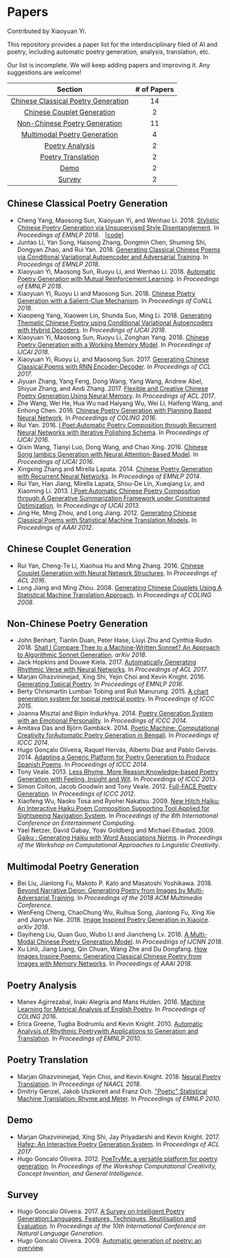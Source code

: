 # Papers
Contributed by Xiaoyuan Yi.

This repository provides a paper list for the interdisciplinary filed of AI and poetry, including automatic poetry generation, analysis, translation, etc.

Our list is incomplete. We will keep adding papers and improving it. Any suggestions are welcome!

| Section | # of Papers |
|:---:|:---:|
| [Chinese Classical Poetry Generation](#chinese_classical) | 14 |
| [Chinese Couplet Generation](#chinese_couplet) | 2 |
| [Non-Chinese Poetry Generation](#non_chinese) | 11 |
| [Multimodal Poetry Generation](#multimodal) | 4 |
| [Poetry Analysis](#analysis) | 2 |
| [Poetry Translation](#translation) | 2 |
| [Demo](#demo) | 2 |
| [Survey](#survey) | 2 |


<h2 id="chinese_classical">Chinese Classical Poetry Generation</h2>

* Cheng Yang, Maosong Sun, Xiaoyuan Yi, and Wenhao Li. 2018. [Stylistic Chinese Poetry Generation via Unsupervised Style Disentanglement](https://aclweb.org/anthology/D18-1430). In *Proceedings of EMNLP 2018*. &nbsp; \[[code](https://github.com/thunlp-poetry/StylisticPoetry)\]
* Juntao Li, Yan Song, Haisong Zhang, Dongmin Chen, Shuming Shi, Dongyan Zhao, and Rui Yan. 2018. [Generating Classical Chinese Poems via Conditional Variational Autoencoder and Adversarial Training](https://aclweb.org/anthology/D18-1423). In *Proceedings of EMNLP 2018*.
* Xiaoyuan Yi, Maosong Sun, Ruoyu Li, and Wenhao Li. 2018. [Automatic Poetry Generation with Mutual Reinforcement Learning](https://aclweb.org/anthology/D18-1353). In *Proceedings of EMNLP 2018*.
* Xiaoyuan Yi, Ruoyu Li and Maosong Sun. 2018. [Chinese Poetry Generation with a Salient-Clue Mechanism](https://www.aclweb.org/anthology/K18-1024). In *Proceedings of CoNLL 2018*.
* Xiaopeng Yang, Xiaowen Lin, Shunda Suo, Ming Li. 2018. [Generating Thematic Chinese Poetry using Conditional Variational Autoencoders with Hybrid Decoders](https://www.ijcai.org/proceedings/2018/0631.pdf). In *Proceedings of IJCAI 2018*.
* Xiaoyuan Yi, Maosong Sun, Ruoyu Li, Zonghan Yang. 2018. [Chinese Poetry Generation with a Working Memory Model](https://www.ijcai.org/proceedings/2018/0633.pdf). In *Proceedings of IJCAI 2018*.
* Xiaoyuan Yi, Ruoyu Li, and Maosong Sun. 2017. [Generating Chinese Classical Poems with RNN Encoder-Decoder](https://link.springer.com/chapter/10.1007/978-3-319-69005-6_18). In *Proceedings of CCL 2017*.
* Jiyuan Zhang, Yang Feng, Dong Wang, Yang Wang, Andrew Abel, Shiyue Zhang, and Andi Zhang. 2017. [Flexible and Creative Chinese Poetry Generation Using Neural Memory](https://www.aclweb.org/anthology/P17-1125). In *Proceedings of ACL 2017*.
* Zhe Wang, Wei He, Hua Wu nad Haiyang Wu, Wei Li, Haifeng Wang, and Enhong Chen. 2016. [Chinese Poetry Generation with Planning Based Neural Network](https://www.aclweb.org/anthology/C16-1100). In *Proceedings of COLING 2016*.
* Rui Yan. 2016. [I,Poet:Automatic Poetry Composition through Recurrent Neural Networks with Iterative Polishing Schema](https://www.ijcai.org/Proceedings/16/Papers/319.pdf). In *Proceedings of IJCAI 2016*.
* Qixin Wang, Tianyi Luo, Dong Wang, and Chao Xing. 2016. [Chinese Song Iambics Generation with Neural Attention-Based Model](https://www.ijcai.org/Proceedings/16/Papers/418.pdf). In *Proceedings of IJCAI 2016*.
* Xingxing Zhang and Mirella Lapata. 2014. [Chinese Poetry Generation with Recurrent Neural Networks](https://www.aclweb.org/anthology/D14-1074). In *Proceedings of EMNLP 2014*.
* Rui Yan, Han Jiang, Mirella Lapata, Shou-De Lin, Xueqiang Lv, and Xiaoming Li. 2013. [I,Poet:Automatic Chinese Poetry Composition through A Generative Summarization Framework under Constrained Optimization](https://www.ijcai.org/Proceedings/13/Papers/324.pdf). In *Proceedings of IJCAI 2013*.
* Jing He, Ming Zhou, and Long Jiang. 2012. [Generating Chinese Classical Poems with Statistical Machine Translation Models](http://pdfs.semanticscholar.org/acd4/cd5e964faafa59d063704d99360dfe290525.pdf). In *Proceedings of AAAI 2012*.

<h2 id="chinese_couplet">Chinese Couplet Generation</h2>

* Rui Yan, Cheng-Te Li, Xiaohua Hu and Ming Zhang. 2016. [Chinese Couplet Generation with Neural Network Structures](https://www.aclweb.org/anthology/P16-1222). In *Proceedings of ACL 2016*.
* Long Jiang and Ming Zhou. 2008. [Generating Chinese Couplets Using A Statistical Machine Translation Approach](https://www.aclweb.org/anthology/C08-1048). In *Proceedings of COLING 2008*.

<h2 id="non_chinese">Non-Chinese Poetry Generation</h2>

* John Benhart, Tianlin Duan, Peter Hase, Liuyi Zhu and Cynthia Rudin. 2018. [Shall I Compare Thee to a Machine-Written Sonnet? An Approach to Algorithmic Sonnet Generation](https://arxiv.org/pdf/1811.05067.pdf). *arXiv 2018*.
* Jack Hopkins and Douwe Kiela. 2017. [Automatically Generating Rhythmic Verse with Neural Networks](https://www.aclweb.org/anthology/P17-1016). In *Proceedings of ACL 2017*.
* Marjan Ghazvininejad, Xing Shi, Yejin Choi and Kevin Knight. 2016. [Generating Topical Poetry](https://www.aclweb.org/anthology/D16-1126). In *Proceedings of EMNLP 2016*.
* Berty Chrismartin Lumban Tobing and Ruli Manurung. 2015. [A chart generation system for topical metrical poetry](http://axon.cs.byu.edu/ICCC2015proceedings/14.2Tobing.pdf). In *Proceedings of ICCC 2015*.
* Joanna Misztal and Bipin Indurkhya. 2014. [Poetry Generation System with an Emotional Personality](https://pdfs.semanticscholar.org/d89d/053b1c2481088b1af2bd36e0a6d959ff1373.pdf). In *Proceedings of ICCC 2014*. 
* Amitava Das and Björn Gambäck. 2014. [Poetic Machine: Computational Creativity forAutomatic Poetry Generation in Bengali](https://pdfs.semanticscholar.org/40c5/2a0ad0322ee0e02105d578d561c35edbb5e2.pdf). In *Proceedings of ICCC 2014*. 
* Hugo Gonçalo Oliveira, Raquel Hervás, Alberto Díaz and Pablo Gervás. 2014. [Adapting a Generic Platform for Poetry Generation to Produce Spanish Poems](https://pdfs.semanticscholar.org/1870/bcab3e15f4ae39d3ae2900886f24ed3ca4e5.pdf). In *Proceedings of ICCC 2014*.  
* Tony Veale. 2013. [Less Rhyme, More Reason:Knowledge-based Poetry Generation with Feeling, Insight and Wit](http://www.computationalcreativity.net/iccc2013/download/iccc2013-veale-2.pdf). In *Proceedings of ICCC 2013*.
* Simon Colton, Jacob Goodwin and Tony Veale. 2012. [Full-FACE Poetry Generation](http://computationalcreativity.net/iccc2012/wp-content/uploads/2012/05/095-Colton.pdf). In *Proceedings of ICCC 2012*. 
* Xiaofeng Wu, Naoko Tosa and Ryohei Nakatsu. 2009. [New Hitch Haiku: An Interactive Haiku Poem Composition Supporting Tool Applied for Sightseeing Navigation System](https://link.springer.com/content/pdf/10.1007%2F978-3-642-04052-8_19.pdf). In *Proceedings of the 8th International Conference on Entertainment Computing*.
* Yael Netzer, David Gabay, Yoav Goldberg and Michael Elhadad. 2009. [Gaiku : Generating Haiku with Word Associations Norms](http://delivery.acm.org/10.1145/1650000/1642016/p32-netzer.pdf?ip=209.97.171.172&id=1642016&acc=OPEN&key=4D4702B0C3E38B35%2E4D4702B0C3E38B35%2E4D4702B0C3E38B35%2E6D218144511F3437&__acm__=1560403792_f366ea54c69dd086a013af196470548c). In *Proceedings of the Workshop on Computational Approaches to Linguistic Creativity*.

<h2 id="non_chinese">Multimodal Poetry Generation</h2>

* Bei Liu, Jianlong Fu, Makoto P. Kato and Masatoshi Yoshikawa. 2018. [Beyond Narrative Deion: Generating Poetry from Images by Multi-Adversarial Training](https://arxiv.org/pdf/1804.08473.pdf). In *Proceedings of the 2018 ACM Multimedia Conference*.
* WenFeng Cheng, ChaoChung Wu, Ruihua Song, Jianlong Fu, Xing Xie and Jianyun Nie. 2018. [Image Inspired Poetry Generation in Xiaoice](https://arxiv.org/pdf/1808.03090.pdf). *arXiv 2018*.
* Dayiheng Liu, Quan Guo, Wubo Li and Jiancheng Lv. 2018. [A Multi-Modal Chinese Poetry Generation Model](https://arxiv.org/pdf/1806.09792.pdf). In *Proceedings of IJCNN 2018*. 
* Xu Linli, Jiang Liang, Qin Chuan, Wang Zhe and Du Dongfang. [How Images Inspire Poems: Generating Classical Chinese Poetry from Images with Memory Networks](https://arxiv.org/pdf/1803.02994.pdf). In *Proceedings of AAAI 2018.*

<h2 id="analysis">Poetry Analysis</h2>

* Manex Agirrezabal, Inaki Alegria and Mans Hulden. 2016. [Machine Learning for Metrical Analysis of English Poetry](https://www.aclweb.org/anthology/C16-1074). In *Proceedings of COLING 2016*. 
* Erica Greene, Tugba Bodrumlu and Kevin Knight. 2010. [Automatic Analysis of Rhythmic Poetrywith Applications to Generation and Translation](https://www.aclweb.org/anthology/D10-1051). In *Proceedings of EMNLP 2010*. 

<h2 id="translation">Poetry Translation</h2>

* Marjan Ghazvininejad, Yejin Choi, and Kevin Knight. 2018. [Neural Poetry Translation](https://aclweb.org/anthology/N18-2011). In *Proceedings of NAACL 2018*. 
* Dmitriy Genzel, Jakob Uszkoreit and Franz Och. ["Poetic" Statistical Machine Translation: Rhyme and Meter](https://storage.googleapis.com/pub-tools-public-publication-data/pdf/36745.pdf). In *Proceedings of EMNLP 2010*.  

<h2 id="demo">Demo</h2>

* Marjan Ghazvininejad, Xing Shi, Jay Priyadarshi and Kevin Knight. 2017. [Hafez: An Interactive Poetry Generation System](https://www.aclweb.org/anthology/P17-4008). In *Proceedings of ACL 2017*.
* Hugo Goncalo Oliveira. 2012. [PoeTryMe: a versatile platform for poetry generation](https://eden.dei.uc.pt/~hroliv/pubs/GoncaloOliveira2012_c3gi_CRC.pdf). In *Proceedings of the Workshop Computational Creativity, Concept Invention, and General Intelligence*. 

<h2 id="survey">Survey</h2>

* Hugo Goncalo Oliveira. 2017. [A Survey on Intelligent Poetry Generation:Languages, Features, Techniques, Reutilisation and Evaluation](https://www.aclweb.org/anthology/W17-3502). In *Proceedings of the 10th International Conference on Natural Language Generation*.
* Hugo Goncalo Oliveira. 2009. [Automatic generation of poetry: an overview](https://www.researchgate.net/profile/Hugo_Goncalo_Oliveira/publication/228610670_Automatic_generation_of_poetry_an_overview/links/00b7d517eea41271af000000.pdf). 
